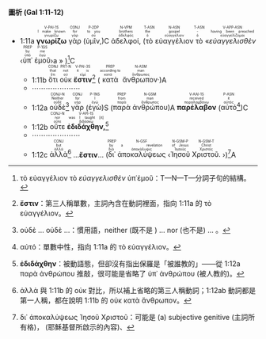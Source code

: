 #### 圖析 (Gal 1:11-12)


- <rt>1:11a</rt> <RUBY><ruby><ruby><strong>γνωρίζω</strong><rt>γνωρίζω</rt></ruby><rt>I make known</rt></ruby><rt>V-PAI-1S</rt></RUBY> <RUBY><ruby><ruby>γὰρ<rt>γάρ</rt></ruby><rt>for</rt></ruby><rt>CONJ</rt></RUBY> (<RUBY><ruby><ruby>ὑμῖν,<rt>σύ</rt></ruby><rt>to you</rt></ruby><rt>P-2DP</rt></RUBY>)C <RUBY><ruby><ruby>ἀδελφοί,<rt>ἀδελφός</rt></ruby><rt>brothers</rt></ruby><rt>N-VPM</rt></RUBY> (<RUBY><ruby><ruby>τὸ<rt>ὁ</rt></ruby><rt>the</rt></ruby><rt>T-ASN</rt></RUBY> <RUBY><ruby><ruby>εὐαγγέλιον<rt>εὐαγγέλιον</rt></ruby><rt>gospel</rt></ruby><rt>N-ASN</rt></RUBY> <RUBY><ruby><ruby>τὸ<rt>ὁ</rt></ruby><rt>-</rt></ruby><rt>T-ASN</rt></RUBY> «<RUBY><ruby><ruby><em>εὐαγγελισθὲν</em><rt>εὐαγγελίζομαι</rt></ruby><rt>having been preached</rt></ruby><rt>V-APP-ASN</rt></RUBY> ‹<RUBY><ruby><ruby>ὑπ᾽<rt>ὑπό</rt></ruby><rt>by</rt></ruby><rt>PREP</rt></RUBY> <RUBY><ruby><ruby>ἐμοῦ<rt>ἐγώ</rt></ruby><rt>me</rt></ruby><rt>P-1GS</rt></RUBY>›a » )[^1]C
	- <rt>1:11b</rt> <RUBY><ruby><ruby>ὅτι<rt>ὅτι</rt></ruby><rt>that</rt></ruby><rt>CONJ</rt></RUBY> <RUBY><ruby><ruby>οὐκ<rt>οὐ</rt></ruby><rt>not</rt></ruby><rt>PRT-N</rt></RUBY> <RUBY><ruby><ruby><strong>ἔστιν</strong><rt>εἰμί</rt></ruby><rt>it is</rt></ruby><rt>V-PAI-3S</rt></RUBY>[^2] (<RUBY><ruby><ruby>κατὰ<rt>κατά</rt></ruby><rt>according to</rt></ruby><rt>PREP</rt></RUBY> <RUBY><ruby><ruby>ἄνθρωπον·<rt>ἄνθρωπος</rt></ruby><rt>man</rt></ruby><rt>N-ASM</rt></RUBY>)A
	- ⋯⋯⋯⋯⋯⋯⋯
	- <rt>1:12a</rt> <RUBY><ruby><ruby>οὐδὲ<rt>οὐδέ</rt></ruby><rt>Neither</rt></ruby><rt>CONJ-N</rt></RUBY>[^3] <RUBY><ruby><ruby>γὰρ<rt>γάρ</rt></ruby><rt>for</rt></ruby><rt>CONJ</rt></RUBY> (<RUBY><ruby><ruby>ἐγὼ<rt>ἐγώ</rt></ruby><rt>I</rt></ruby><rt>P-1NS</rt></RUBY>)S (<RUBY><ruby><ruby>παρὰ<rt>παρά</rt></ruby><rt>from</rt></ruby><rt>PREP</rt></RUBY> <RUBY><ruby><ruby>ἀνθρώπου<rt>ἄνθρωπος</rt></ruby><rt>man</rt></ruby><rt>N-GSM</rt></RUBY>)A <RUBY><ruby><ruby><strong>παρέλαβον</strong><rt>παραλαμβάνω</rt></ruby><rt>received</rt></ruby><rt>V-AAI-1S</rt></RUBY> (<RUBY><ruby><ruby>αὐτό<rt>αὐτός</rt></ruby><rt>it</rt></ruby><rt>P-ASN</rt></RUBY>[^4])C 
	- <rt>1:12b</rt> <RUBY><ruby><ruby>οὔτε<rt>οὔτε</rt></ruby><rt>nor</rt></ruby><rt>CONJ-N</rt></RUBY> <RUBY><ruby><ruby><strong>ἐδιδάχθην,</strong><rt>διδάσκω</rt></ruby><rt>was I taught [it]</rt></ruby><rt>V-API-1S</rt></RUBY>[^5]
	- ⋯⋯⋯⋯⋯⋯⋯
	- <rt>1:12c</rt> <RUBY><ruby><ruby>ἀλλὰ<rt>ἀλλά</rt></ruby><rt>but</rt></ruby><rt>CONJ</rt></RUBY>[^6] ...<strong>ἔστιν</strong>... (<RUBY><ruby><ruby>δι᾽<rt>διά</rt></ruby><rt>by</rt></ruby><rt>PREP</rt></RUBY> <RUBY><ruby><ruby>ἀποκαλύψεως<rt>ἀποκάλυψις</rt></ruby><rt>a revelation</rt></ruby><rt>N-GSF</rt></RUBY> ‹<RUBY><ruby><ruby>Ἰησοῦ<rt>Ἰησοῦς</rt></ruby><rt>of Jesus</rt></ruby><rt>N-GSM-P</rt></RUBY> <RUBY><ruby><ruby>Χριστοῦ.<rt>Χριστός</rt></ruby><rt>Christ</rt></ruby><rt>N-GSM-T</rt></RUBY> ›)[^7]A



[^1]: τὸ εὐαγγέλιον τὸ _εὐαγγελισθὲν_ ὑπ᾽ἐμοῦ：T—N—T—分詞子句的結構。
[^2]: **ἔστιν**：第三人稱單數，主詞內含在動詞裡面，指向 1:11a 的 τὸ εὐαγγέλιον。
[^3]: οὐδὲ ... οὐδὲ ...：慣用語，neither (既不是 ) ... nor (也不是) ... 。
[^4]: αὐτό：單數中性，指向 1:11a 的 τὸ εὐαγγέλιον。
[^5]: **ἐδιδάχθην**：被動語態，但卻沒有指出保羅是「被誰教的」——從 1:12a παρὰ ἀνθρώπου 推敲，很可能是省略了 ὑπ᾽ ἀνθρώπου (被人教的)。
[^6]: ἀλλὰ 與 1:11b 的 οὐκ 對比，所以補上省略的第三人稱動詞；1:12ab 動詞都是第一人稱，都在說明 1:11b 的 οὐκ κατὰ ἄνθρωπον。
[^7]: δι᾽ ἀποκαλύψεως Ἰησοῦ Χριστοῦ：可能是 (a) subjective genitive (主詞所有格)， (耶穌基督所啟示的內容)、